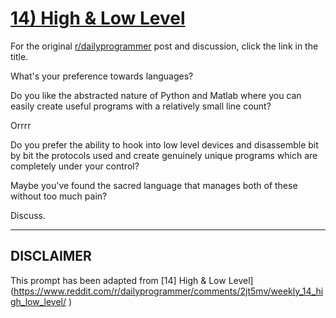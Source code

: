 # [14) High & Low Level](https://www.reddit.com/r/dailyprogrammer/comments/2jt5mv/weekly_14_high_low_level/)

For the original [r/dailyprogrammer](https://www.reddit.com/r/dailyprogrammer/) post and discussion, click the link in the title.

What's your preference towards languages?

Do you like the abstracted nature of Python and Matlab where you can easily create useful programs with a relatively small line count? 

Orrrr

Do you prefer the ability to hook into low level devices and disassemble bit by bit the protocols used and create genuinely unique programs which are completely under your control?

Maybe you've found the sacred language that manages both of these without too much pain?

Discuss.


----
## **DISCLAIMER**
This prompt has been adapted from [14] High & Low Level](https://www.reddit.com/r/dailyprogrammer/comments/2jt5mv/weekly_14_high_low_level/
)
